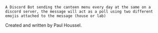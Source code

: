 `A Discord Bot sending the canteen menu every day at the same on a discord server, the message will act as a poll using two different emojis attached to the message (house or lab) `

Created and written by Paul Houssel.
